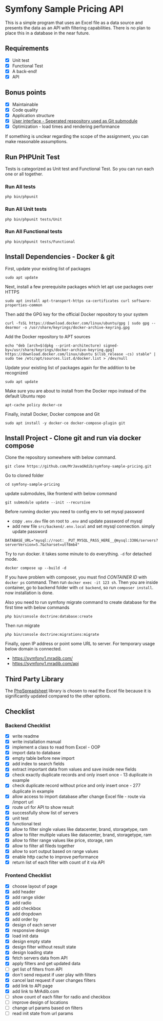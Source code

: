 # Symfony Sample Pricing API

This is a simple program that uses an Excel file as a data source and presents the data as an API with filtering capabilities. There is no plan to place this in a database in the near future.

## Requirements

- [x] Unit test
- [x] Functional Test
- [x] A back-end!
- [x] API

## Bonus points

- [x] Maintainable
- [x] Code quality
- [x] Application structure
- [x] [User interface - Seperated respository used as Git submodule](https://github.com/MrJavadAdib/symfony-sample-pricing-ui)
- [x] Optimization - load times and rendering performance

If something is unclear regarding the scope of the assignment, you can make reasonable assumptions.

## Run PHPUnit Test

Tests is categorized as Unit test and Functional Test. So you can run each one or all together.

### Run All tests

```php bin/phpunit```

### Run All Unit tests

```php bin/phpunit tests/Unit```

### Run All Functional tests

```php bin/phpunit tests/Functional```

## Install Dependencies - Docker & git

First, update your existing list of packages

```sudo apt update```

Next, install a few prerequisite packages which let apt use packages over HTTPS

```sudo apt install apt-transport-https ca-certificates curl software-properties-common```

Then add the GPG key for the official Docker repository to your system

```curl -fsSL https://download.docker.com/linux/ubuntu/gpg | sudo gpg --dearmor -o /usr/share/keyrings/docker-archive-keyring.gpg```

Add the Docker repository to APT sources

```echo "deb [arch=$(dpkg --print-architecture) signed-by=/usr/share/keyrings/docker-archive-keyring.gpg] https://download.docker.com/linux/ubuntu $(lsb_release -cs) stable" | sudo tee /etc/apt/sources.list.d/docker.list > /dev/null```

Update your existing list of packages again for the addition to be recognized

```sudo apt update```

Make sure you are about to install from the Docker repo instead of the default Ubuntu repo

```apt-cache policy docker-ce```

Finally, install Docker, Docker compose and Git

```sudo apt install -y docker-ce docker-compose-plugin git```

## Install Project - Clone git and run via docker compose

Clone the repository somewhere with below command.

```git clone https://github.com/MrJavadAdib/symfony-sample-pricing.git```

Go to cloned folder

```cd symfony-sample-pricing```

update submodules, like frontend with below command

```git submodule update --init --recursive```

Before running docker you need to config env to set mysql password

- copy `.env.dev` file on root to `.env` and update password of mysql
- add new file `src/backend/.env.local` and set mysql connection. simply update password

```DATABASE_URL="mysql://root:__PUT_MYSQL_PASS_HERE__@mysql:3306/servers?serverVersion=5.7&charset=utf8mb4"```

Try to run docker. it takes some minute to do everything. `-d` for detached mode.

```docker compose up --build -d```

If you have problem with composer, you must find *CONTAINER ID* with `docker ps` command. Then run `docker exec -it 123 sh`. Then you are inside container, go to backend folder with `cd backend`, so run `composer install`. now installation is done.

Also you need to run symfony migrate command to create database for the first time with below commands

```php bin/console doctrine:database:create```

Then run migrate

```php bin/console doctrine:migrations:migrate```

Finally, open IP address or point some URL to server. For temporary usage below domain is connected.

- <https://symfony1.mradib.com/>
- <https://symfony1.mradib.com/api>

## Third Party Library

The [PhpSpreadsheet](https://github.com/PHPOffice/PhpSpreadsheet) library is chosen to read the Excel file because it is significantly updated compared to the other options.


## Checklist

### Backend Checklist

- [x] write readme
- [x] write installation manual
- [x] implement a class to read from Excel - OOP
- [x] import data to database
- [x] empty table before new import
- [x] add index to search fields
- [x] extract important data from values and save inside new fields
- [x] check exactly duplicate records and only insert once - 13 duplicate in example
- [x] check duplicate record without price and only insert once - 277 duplicate in example
- [x] allow access to import database after change Excel file - route via /import url
- [x] route url for API to show result
- [x] successfully show list of servers
- [x] unit test
- [x] functional test
- [x] allow to filter single values like datacenter, brand, storagetype, ram
- [x] allow to filter multiple values like datacenter, brand, storagetype, ram
- [x] allow to filter range values like price, storage, ram
- [x] allow to filter all fileds together
- [x] allow to sort output based on range values
- [x] enable http cache to improve performance
- [x] return list of each filter with count of it via API

### Frontend Checklist

- [x] choose layout of page
- [x] add header
- [x] add range slider
- [x] add radio
- [x] add checkbox
- [x] add dropdown
- [x] add order by
- [x] design of each server
- [x] responsive design
- [x] load init data
- [x] design empty state
- [x] design filter without result state
- [x] design loading state
- [x] fetch servers data from API
- [x] apply filters and get updated data
- [ ] get list of filters from API
- [x] don't send request if user play with filters
- [x] cancel last request if user changes filters
- [x] add link to API page
- [x] add link to MrAdib.com
- [ ] show count of each filter for radio and checkbox
- [ ] improve design of locations
- [ ] change url params based on filters
- [ ] read init state from url params
